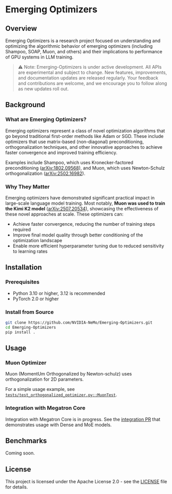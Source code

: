 # Emerging Optimizers

## Overview

Emerging Optimizers is a research project focused on understanding and optimizing the algorithmic behavior of emerging optimizers (including Shampoo, SOAP, Muon, and others) and their implications to performance of GPU systems in LLM training.

> ⚠️ Note: Emerging-Optimizers is under active development. All APIs are experimental and subject to change. New features, improvements, and documentation updates are released regularly. Your feedback and contributions are welcome, and we encourage you to follow along as new updates roll out.

## Background

### What are Emerging Optimizers?

Emerging optimizers represent a class of novel optimization algorithms that go beyond traditional first-order methods like Adam or SGD. These include optimizers that use matrix-based (non-diagonal) preconditioning, orthogonalization techniques, and other innovative approaches to achieve faster convergence and improved training efficiency.

Examples include Shampoo, which uses Kronecker-factored preconditioning ([arXiv:1802.09568](https://arxiv.org/abs/1802.09568)), and Muon, which uses Newton-Schulz orthogonalization ([arXiv:2502.16982](https://arxiv.org/abs/2502.16982)).

### Why They Matter

Emerging optimizers have demonstrated significant practical impact in large-scale language model training. Most notably, **Muon was used to train the Kimi K2 model** ([arXiv:2507.20534](https://arxiv.org/abs/2507.20534)), showcasing the effectiveness of these novel approaches at scale. These optimizers can:

- Achieve faster convergence, reducing the number of training steps required
- Improve final model quality through better conditioning of the optimization landscape
- Enable more efficient hyperparameter tuning due to reduced sensitivity to learning rates

## Installation

### Prerequisites

- Python 3.10 or higher, 3.12 is recommended
- PyTorch 2.0 or higher

### Install from Source

```bash
git clone https://github.com/NVIDIA-NeMo/Emerging-Optimizers.git
cd Emerging-Optimizers
pip install .
```

## Usage

### Muon Optimizer

Muon (MomentUm Orthogonalized by Newton-schulz) uses orthogonalization for 2D parameters.

For a simple usage example, see [`tests/test_orthogonalized_optimizer.py::MuonTest`](tests/test_orthogonalized_optimizer.py).

### Integration with Megatron Core

Integration with Megatron Core is in progress. See the [integration PR](https://github.com/NVIDIA/Megatron-LM/pull/1813) that demonstrates usage with Dense and MoE models.

## Benchmarks

Coming soon.

## License

This project is licensed under the Apache License 2.0 - see the [LICENSE](LICENSE) file for details.
